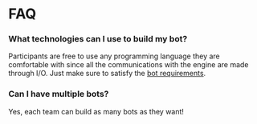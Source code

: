 # FAQ

### What technologies can I use to build my bot?

Participants are free to use any programming language they are comfortable with since all the communications with the engine are made through I/O. Just make sure to satisfy the [bot requirements](bot_requirements.md). 

### Can I have multiple bots?

Yes, each team can build as many bots as they want!
